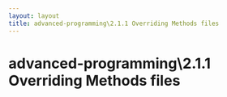 ```yaml
---
layout: layout
title: advanced-programming\2.1.1 Overriding Methods files
---
```


# advanced-programming\2.1.1 Overriding Methods files

